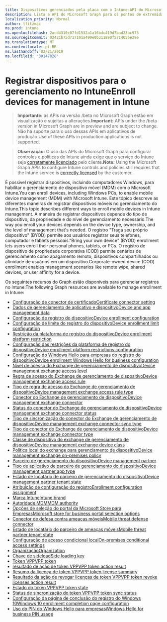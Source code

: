 ```yaml
---
title: Dispositivos gerenciados pela placa com o Intune-API do Microsoft Graph
description: Lista a API do Microsoft Graph para os pontos de extremidade do Intune (REST) usados para a integração (configuração e inicialização) de dispositivos para uma organização de locatário.
localization_priority: Normal
author: tfitzmac
ms.prod: intune
ms.openlocfilehash: 2acd4310c07fd1532a1a16bdc419d7bad23bc973
ms.sourcegitcommit: 03421b75d717101a499e0b311890f5714056e29e
ms.translationtype: MT
ms.contentlocale: pt-BR
ms.lasthandoff: 02/21/2019
ms.locfileid: "30147828"
---
```

# <a name="enroll-devices-for-management-in-intune"></a><span data-ttu-id="6267f-103">Registrar dispositivos para o gerenciamento no Intune</span><span class="sxs-lookup"><span data-stu-id="6267f-103">Enroll devices for management in Intune</span></span>

> <span data-ttu-id="6267f-104">**Importante:** as APIs na versão /beta no Microsoft Graph estão em visualização e sujeitas a alterações.</span><span class="sxs-lookup"><span data-stu-id="6267f-104">**Important:** APIs under the /beta version in Microsoft Graph are in preview and are subject to change.</span></span> <span data-ttu-id="6267f-105">Não há suporte para o uso dessas APIs em aplicativos de produção.</span><span class="sxs-lookup"><span data-stu-id="6267f-105">Use of these APIs in production applications is not supported.</span></span>

> <span data-ttu-id="6267f-106">**Observação:** O uso das APIs do Microsoft Graph para configurar controles e políticas do Intune ainda exige que o serviço do Intune seja [corretamente licenciado](https://www.microsoft.com/en-us/cloud-platform/microsoft-intune-pricing) pelo cliente.</span><span class="sxs-lookup"><span data-stu-id="6267f-106">**Note:** Using the Microsoft Graph APIs to configure Intune controls and policies still requires that the Intune service is [correctly licensed](https://www.microsoft.com/en-us/cloud-platform/microsoft-intune-pricing) by the customer.</span></span>

<span data-ttu-id="6267f-107">É possível registrar dispositivos, incluindo computadores Windows, para habilitar o gerenciamento de dispositivo móvel (MDM) com o Microsoft Intune.</span><span class="sxs-lookup"><span data-stu-id="6267f-107">You can enroll devices, including Windows PCs, to enable mobile device management (MDM) with Microsoft Intune.</span></span> <span data-ttu-id="6267f-108">Este tópico descreve as diferentes maneiras de registrar dispositivos móveis no gerenciamento do Intune.</span><span class="sxs-lookup"><span data-stu-id="6267f-108">This topic describes different ways to enroll mobile devices in Intune management.</span></span> <span data-ttu-id="6267f-109">A maneira de registrar dispositivos depende do tipo de dispositivo, da propriedade e do nível de gerenciamento necessário.</span><span class="sxs-lookup"><span data-stu-id="6267f-109">The way you enroll your devices depends on the device type, ownership, and the level of management that's needed.</span></span> <span data-ttu-id="6267f-110">O registro "Traga seu próprio dispositivo" (BYOD) permite aos usuários registrar seus telefones, computador e tablets pessoais.</span><span class="sxs-lookup"><span data-stu-id="6267f-110">"Bring your own device" (BYOD) enrollment lets users enroll their personal phones, tablets, or PCs.</span></span> <span data-ttu-id="6267f-111">O registro de dispositivo de propriedade corporativa (COD) permite cenários de gerenciamento como apagamento remoto, dispositivos compartilhados ou afinidade de usuários em um dispositivo.</span><span class="sxs-lookup"><span data-stu-id="6267f-111">Corporate-owned device (COD) enrollment enables management scenarios like remote wipe, shared devices, or user affinity for a device.</span></span>

<span data-ttu-id="6267f-112">Os seguintes recursos do Graph estão disponíveis para gerenciar registros no Intune:</span><span class="sxs-lookup"><span data-stu-id="6267f-112">The following Graph resources are available to manage enrollment in Intune:</span></span>

- [<span data-ttu-id="6267f-113">Configuração de conector de certificado</span><span class="sxs-lookup"><span data-stu-id="6267f-113">Certificate connector setting</span></span>](intune-onboarding-certificateconnectorsetting.md)
- [<span data-ttu-id="6267f-114">Dados de gerenciamento de aplicativo e dispositivo</span><span class="sxs-lookup"><span data-stu-id="6267f-114">Device and app management data</span></span>](intune-onboarding-deviceandappmanagementdata.md)
- [<span data-ttu-id="6267f-115">Configuração de registro do dispositivo</span><span class="sxs-lookup"><span data-stu-id="6267f-115">Device enrollment configuration</span></span>](intune-onboarding-deviceenrollmentconfiguration.md)
- [<span data-ttu-id="6267f-116">Configuração de limite do registro do dispositivo</span><span class="sxs-lookup"><span data-stu-id="6267f-116">Device enrollment limit configuration</span></span>](intune-onboarding-deviceenrollmentlimitconfiguration.md)
- [<span data-ttu-id="6267f-117">Restrição da plataforma de registro do dispositivo</span><span class="sxs-lookup"><span data-stu-id="6267f-117">Device enrollment platform restriction</span></span>](intune-onboarding-deviceenrollmentplatformrestriction.md)
- [<span data-ttu-id="6267f-118">Configuração das restrições da plataforma de registro do dispositivo</span><span class="sxs-lookup"><span data-stu-id="6267f-118">Device enrollment platform restrictions configuration</span></span>](intune-onboarding-deviceenrollmentplatformrestrictionsconfiguration.md)
- [<span data-ttu-id="6267f-119">Configuração do Windows Hello para empresas do registro do dispositivo</span><span class="sxs-lookup"><span data-stu-id="6267f-119">Device enrollment Windows Hello for business configuration</span></span>](intune-onboarding-deviceenrollmentwindowshelloforbusinessconfiguration.md)
- [<span data-ttu-id="6267f-120">Nível de acesso do Exchange de gerenciamento de dispositivo</span><span class="sxs-lookup"><span data-stu-id="6267f-120">Device management exchange access level</span></span>](intune-onboarding-devicemanagementexchangeaccesslevel.md)
- [<span data-ttu-id="6267f-121">Regra de acesso do Exchange de gerenciamento de dispositivo</span><span class="sxs-lookup"><span data-stu-id="6267f-121">Device management exchange access rule</span></span>](intune-onboarding-devicemanagementexchangeaccessrule.md)
- [<span data-ttu-id="6267f-122">Tipo de regra de acesso do Exchange de gerenciamento de dispositivo</span><span class="sxs-lookup"><span data-stu-id="6267f-122">Device management exchange access rule type</span></span>](intune-onboarding-devicemanagementexchangeaccessruletype.md)
- [<span data-ttu-id="6267f-123">Conector do Exchange de gerenciamento de dispositivo</span><span class="sxs-lookup"><span data-stu-id="6267f-123">Device management exchange connector</span></span>](intune-onboarding-devicemanagementexchangeconnector.md)
- [<span data-ttu-id="6267f-124">Status do conector do Exchange de gerenciamento de dispositivo</span><span class="sxs-lookup"><span data-stu-id="6267f-124">Device management exchange connector status</span></span>](intune-onboarding-devicemanagementexchangeconnectorstatus.md)
- [<span data-ttu-id="6267f-125">Tipo de sincronização do conector do Exchange de gerenciamento de dispositivo</span><span class="sxs-lookup"><span data-stu-id="6267f-125">Device management exchange connector sync type</span></span>](intune-onboarding-devicemanagementexchangeconnectorsynctype.md)
- [<span data-ttu-id="6267f-126">Tipo de conector do Exchange de gerenciamento de dispositivo</span><span class="sxs-lookup"><span data-stu-id="6267f-126">Device management exchange connector type</span></span>](intune-onboarding-devicemanagementexchangeconnectortype.md)
- [<span data-ttu-id="6267f-127">Classe de dispositivo do exchange de gerenciamento de dispositivo</span><span class="sxs-lookup"><span data-stu-id="6267f-127">Device management exchange device class</span></span>](intune-onboarding-devicemanagementexchangedeviceclass.md)
- [<span data-ttu-id="6267f-128">Política local do exchange para gerenciamento de dispositivo</span><span class="sxs-lookup"><span data-stu-id="6267f-128">Device management exchange on-premises policy</span></span>](intune-onboarding-devicemanagementexchangeonpremisespolicy.md)
- [<span data-ttu-id="6267f-129">Parceiro de gerenciamento do dispositivo</span><span class="sxs-lookup"><span data-stu-id="6267f-129">Device management partner</span></span>](intune-onboarding-devicemanagementpartner.md)
- [<span data-ttu-id="6267f-130">Tipo de aplicativo de parceiro de gerenciamento do dispositivo</span><span class="sxs-lookup"><span data-stu-id="6267f-130">Device management partner app type</span></span>](intune-onboarding-devicemanagementpartnerapptype.md)
- [<span data-ttu-id="6267f-131">Estado de locatário de parceiro de gerenciamento do dispositivo</span><span class="sxs-lookup"><span data-stu-id="6267f-131">Device management partner tenant state</span></span>](intune-onboarding-devicemanagementpartnertenantstate.md)
- [<span data-ttu-id="6267f-132">Atribuição de configuração do registro</span><span class="sxs-lookup"><span data-stu-id="6267f-132">Enrollment configuration assignment</span></span>](intune-onboarding-enrollmentconfigurationassignment.md)
- [<span data-ttu-id="6267f-133">Marca Intune</span><span class="sxs-lookup"><span data-stu-id="6267f-133">Intune brand</span></span>](intune-onboarding-intunebrand.md)
- [<span data-ttu-id="6267f-134">Autoridade MDM</span><span class="sxs-lookup"><span data-stu-id="6267f-134">MDM authority</span></span>](intune-onboarding-mdmauthority.md)
- [<span data-ttu-id="6267f-135">Opções de seleção do portal da Microsoft Store para Empresas</span><span class="sxs-lookup"><span data-stu-id="6267f-135">Microsoft store for business portal selection options</span></span>](intune-onboarding-microsoftstoreforbusinessportalselectionoptions.md)
- [<span data-ttu-id="6267f-136">Conector de defesa contra ameaças móveis</span><span class="sxs-lookup"><span data-stu-id="6267f-136">Mobile threat defense connector</span></span>](intune-onboarding-mobilethreatdefenseconnector.md)
- [<span data-ttu-id="6267f-137">Estado de locatário do parceiro de ameaças móveis</span><span class="sxs-lookup"><span data-stu-id="6267f-137">Mobile threat partner tenant state</span></span>](intune-onboarding-mobilethreatpartnertenantstate.md)
- [<span data-ttu-id="6267f-138">Configuração de acesso condicional local</span><span class="sxs-lookup"><span data-stu-id="6267f-138">On-premises conditional access settings</span></span>](intune-onboarding-onpremisesconditionalaccesssettings.md)
- [<span data-ttu-id="6267f-139">Organização</span><span class="sxs-lookup"><span data-stu-id="6267f-139">Organization</span></span>](intune-onboarding-organization.md)
- [<span data-ttu-id="6267f-140">Chave de sideload</span><span class="sxs-lookup"><span data-stu-id="6267f-140">Side loading key</span></span>](intune-onboarding-sideloadingkey.md)
- [<span data-ttu-id="6267f-141">Token VPP</span><span class="sxs-lookup"><span data-stu-id="6267f-141">VPP token</span></span>](intune-onboarding-vpptoken.md)
- [<span data-ttu-id="6267f-142">resultado de ação de token VPP</span><span class="sxs-lookup"><span data-stu-id="6267f-142">VPP token action result</span></span>](intune-onboarding-vpptokenactionresult.md)
- [<span data-ttu-id="6267f-143">Resumo da licença de token VPP</span><span class="sxs-lookup"><span data-stu-id="6267f-143">VPP token license summary</span></span>](intune-onboarding-vpptokenlicensesummary.md)
- [<span data-ttu-id="6267f-144">Resultado da ação de revogar licenças de token VPP</span><span class="sxs-lookup"><span data-stu-id="6267f-144">VPP token revoke licenses action result</span></span>](intune-onboarding-vpptokenrevokelicensesactionresult.md)
- [<span data-ttu-id="6267f-145">Estado do token VPP</span><span class="sxs-lookup"><span data-stu-id="6267f-145">VPP token state</span></span>](intune-onboarding-vpptokenstate.md)
- [<span data-ttu-id="6267f-146">Status de sincronização do token VPP</span><span class="sxs-lookup"><span data-stu-id="6267f-146">VPP token sync status</span></span>](intune-onboarding-vpptokensyncstatus.md)
- [<span data-ttu-id="6267f-147">Configuração da página de conclusão do registro do Windows 10</span><span class="sxs-lookup"><span data-stu-id="6267f-147">Windows 10 enrollment completion page configuration</span></span>](intune-onboarding-windows10enrollmentcompletionpageconfiguration.md)
- [<span data-ttu-id="6267f-148">Uso do PIN do Windows Hello para empresas</span><span class="sxs-lookup"><span data-stu-id="6267f-148">Windows Hello for business PIN usage</span></span>](intune-onboarding-windowshelloforbusinesspinusage.md)
